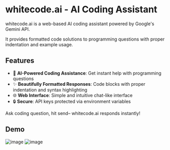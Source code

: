 # whitecode.ai - AI Coding Assistant
whitecode.ai is a web-based AI coding assistant powered by Google's Gemini API. 

It provides formatted code solutions to programming questions with proper indentation and example usage.

## Features

- 🚀 **AI-Powered Coding Assistance**: Get instant help with programming questions
- ✨ **Beautifully Formatted Responses**: Code blocks with proper indentation and syntax highlighting
- 🌐 **Web Interface**: Simple and intuitive chat-like interface
- 🔒 **Secure**: API keys protected via environment variables


Ask coding question, hit send– whitecode.ai responds instantly!
## Demo
![image](https://github.com/user-attachments/assets/a548cd12-fbc8-4fa2-a9f6-403c50aa2b56)
![image](https://github.com/user-attachments/assets/37b516da-e16f-4f99-a328-5e66deb1d28e)


